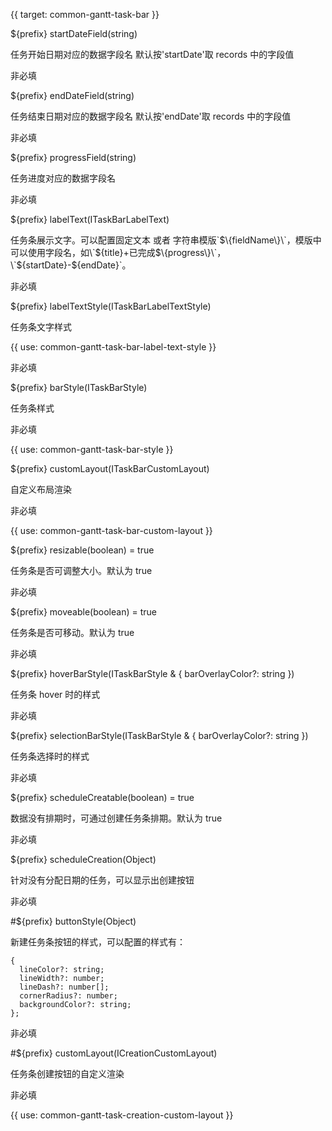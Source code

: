 {{ target: common-gantt-task-bar }}

${prefix} startDateField(string)

任务开始日期对应的数据字段名 默认按'startDate'取 records 中的字段值

非必填

${prefix} endDateField(string)

任务结束日期对应的数据字段名 默认按'endDate'取 records 中的字段值

非必填

${prefix} progressField(string)

任务进度对应的数据字段名

非必填

${prefix} labelText(ITaskBarLabelText)

任务条展示文字。可以配置固定文本 或者 字符串模版\`$\{fieldName\}\`，模版中可以使用字段名，如\`$\{title\}+已完成$\{progress\}\`，\`$\{startDate\}-$\{endDate\}\`。

非必填

${prefix} labelTextStyle(ITaskBarLabelTextStyle)

任务条文字样式

{{ use: common-gantt-task-bar-label-text-style }}

非必填

${prefix} barStyle(ITaskBarStyle)

任务条样式

非必填

{{ use: common-gantt-task-bar-style }}

${prefix} customLayout(ITaskBarCustomLayout)

自定义布局渲染

非必填

{{ use: common-gantt-task-bar-custom-layout }}

${prefix} resizable(boolean) = true

任务条是否可调整大小。默认为 true

非必填

${prefix} moveable(boolean) = true

任务条是否可移动。默认为 true

非必填

${prefix} hoverBarStyle(ITaskBarStyle & { barOverlayColor?: string })

任务条 hover 时的样式

非必填

${prefix} selectionBarStyle(ITaskBarStyle & { barOverlayColor?: string })

任务条选择时的样式

非必填

${prefix} scheduleCreatable(boolean) = true

数据没有排期时，可通过创建任务条排期。默认为 true

非必填

${prefix} scheduleCreation(Object)

针对没有分配日期的任务，可以显示出创建按钮

非必填

#${prefix} buttonStyle(Object)

新建任务条按钮的样式，可以配置的样式有：

```
{
  lineColor?: string;
  lineWidth?: number;
  lineDash?: number[];
  cornerRadius?: number;
  backgroundColor?: string;
};
```

非必填

#${prefix} customLayout(ICreationCustomLayout)

任务条创建按钮的自定义渲染

非必填

{{ use: common-gantt-task-creation-custom-layout }}
